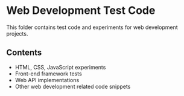 # Web Development Test Code

This folder contains test code and experiments for web development projects.

## Contents
- HTML, CSS, JavaScript experiments
- Front-end framework tests
- Web API implementations
- Other web development related code snippets
